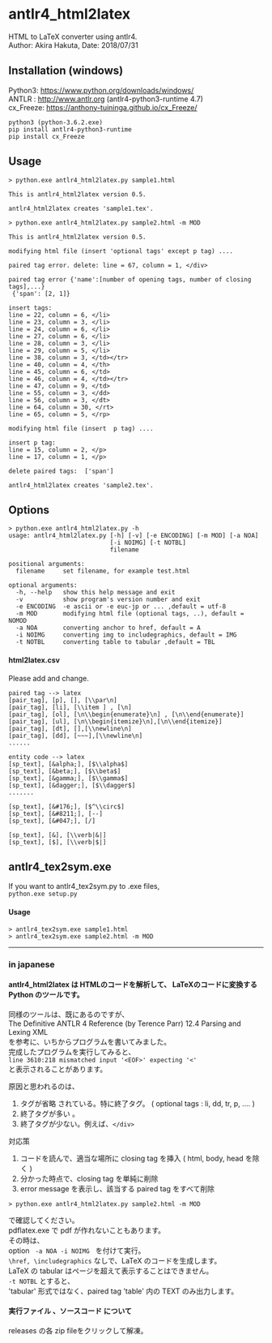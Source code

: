 # antlr4_html2latex  
HTML to LaTeX converter using antlr4.  
Author: Akira Hakuta,  Date: 2018/07/31      

## Installation (windows)  
Python3: <https://www.python.org/downloads/windows/>   
ANTLR : <http://www.antlr.org>  (antlr4-python3-runtime 4.7)   
cx_Freeze: <https://anthony-tuininga.github.io/cx_Freeze/>    
```
python3 (python-3.6.2.exe)
pip install antlr4-python3-runtime 
pip install cx_Freeze
```


## Usage
```
> python.exe antlr4_html2latex.py sample1.html

This is antlr4_html2latex version 0.5.

antlr4_html2latex creates 'sample1.tex'.
```
```
> python.exe antlr4_html2latex.py sample2.html -m MOD

This is antlr4_html2latex version 0.5.

modifying html file (insert 'optional tags' except p tag) ....

paired tag error. delete: line = 67, column = 1, </div>

paired tag error {'name':[number of opening tags, number of closing tags],...}
 {'span': [2, 1]}

insert tags:
line = 22, column = 6, </li>
line = 23, column = 3, </li>
line = 24, column = 6, </li>
line = 27, column = 6, </li>
line = 28, column = 3, </li>
line = 29, column = 5, </li>
line = 38, column = 3, </td></tr>
line = 40, column = 4, </th>
line = 45, column = 6, </td>
line = 46, column = 4, </td></tr>
line = 47, column = 9, </td>
line = 55, column = 3, </dd>
line = 56, column = 3, </dt>
line = 64, column = 30, </rt>
line = 65, column = 5, </rp>

modifying html file (insert  p tag) ....

insert p tag:
line = 15, column = 2, </p>
line = 17, column = 1, </p>

delete paired tags:  ['span']

antlr4_html2latex creates 'sample2.tex'.
```

## Options 

```
> python.exe antlr4_html2latex.py -h
usage: antlr4_html2latex.py [-h] [-v] [-e ENCODING] [-m MOD] [-a NOA]
                            [-i NOIMG] [-t NOTBL]
                            filename

positional arguments:
  filename     set filename, for example test.html

optional arguments:
  -h, --help   show this help message and exit
  -v           show program's version number and exit
  -e ENCODING  -e ascii or -e euc-jp or ... ,default = utf-8
  -m MOD       modifying html file (optional tags, ..), default = NOMOD
  -a NOA       converting anchor to href, default = A
  -i NOIMG     converting img to includegraphics, default = IMG
  -t NOTBL     converting table to tabular ,default = TBL
```
#### html2latex.csv  

Please add and change.  

```
paired tag --> latex 
[pair_tag], [p], [], [\\par\n]
[pair_tag], [li], [\\item ] , [\n]
[pair_tag], [ol], [\n\\begin{enumerate}\n] , [\n\\end{enumerate}]
[pair_tag], [ul], [\n\\begin{itemize}\n],[\n\\end{itemize}]
[pair_tag], [dt], [],[\\newline\n]
[pair_tag], [dd], [~~~],[\\newline\n]
......

entity code --> latex
[sp_text], [&alpha;], [$\\alpha$]
[sp_text], [&beta;], [$\\beta$]
[sp_text], [&gamma;], [$\\gamma$]
[sp_text], [&dagger;], [$\\dagger$]
.......

[sp_text], [&#176;], [$^\\circ$]
[sp_text], [&#8211;], [--]
[sp_text], [&#047;], [/]

[sp_text], [&], [\\verb|&|]
[sp_text], [$], [\\verb|$|]
```


## antlr4_tex2sym.exe

If you want to antlr4_tex2sym.py to .exe files,  
` python.exe setup.py `

#### Usage

```
> antlr4_tex2sym.exe sample1.html
> antlr4_tex2sym.exe sample2.html -m MOD
```

------

### in japanese

#### antlr4_html2latex は HTMLのコードを解析して、  LaTeXのコードに変換する Python のツールです。  
同様のツールは、既にあるのですが、  
The Definitive ANTLR 4 Reference (by Terence Parr)    12.4 Parsing and Lexing  XML  
を参考に、いちからプログラムを書いてみました。  
完成したプログラムを実行してみると、  
`line 3610:218 mismatched input '<EOF>' expecting '<'`  
と表示されることがあります。  

原因と思われるのは、  

1. タグが省略 されている。特に終了タグ。 ( optional tags : li, dd, tr, p, .... ) 
2. 終了タグが多い 。  
3. 終了タグが少ない。例えば、`</div>`  

対応策  
1. コードを読んで、適当な場所に closing tag を挿入   ( html, body, head を除く )    
2. 分かった時点で、closing tag を単純に削除 
3. error message を表示し、該当する paired tag をすべて削除     
```
> python.exe antlr4_html2latex.py sample2.html -m MOD
```
で確認してください。  
pdflatex.exe で pdf が作れないこともあります。  
その時は、  
option  ` -a NOA -i NOIMG　`を付けて実行。  
`\href, \includegraphics` なしで、LaTeX のコードを生成します。  
LaTeX の tabular はページを超えて表示することはできません。  
`-t NOTBL` とすると、  
'tabular' 形式ではなく、paired tag 'table' 内の TEXT のみ出力します。  

####  実行ファイル 、ソースコード について   
releases の各 zip fileをクリックして解凍。  
